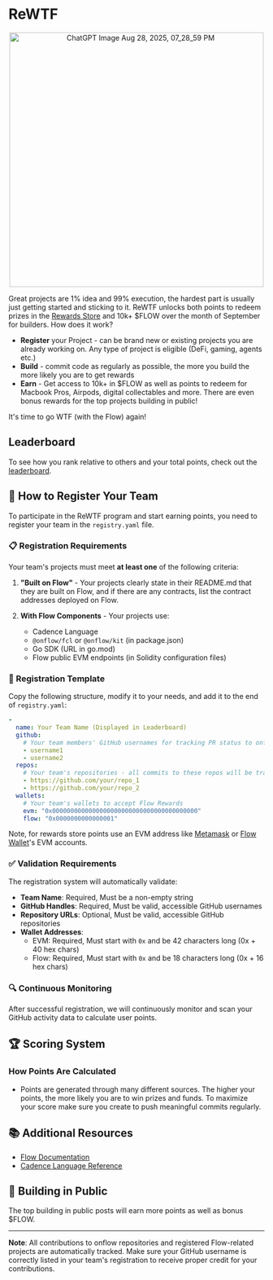 # ReWTF
<p align="center">
  <img width="500" height="500" alt="ChatGPT Image Aug 28, 2025, 07_28_59 PM" src="https://github.com/user-attachments/assets/b8cd1c47-799d-4e6c-aebe-a18d7ff7872a" />
</p>

Great projects are 1% idea and 99% execution, the hardest part is usually just getting started and sticking to it. ReWTF unlocks both points to redeem prizes in the [Rewards Store](https://store.flow.com/minting/contracts/a33764e4-e993-4e64-aef3-6ea823afa991) and 10k+ $FLOW over the month of September for builders. How does it work?
- **Register** your Project - can be brand new or existing projects you are already working on. Any type of project is eligible (DeFi, gaming, agents etc.)
- **Build** - commit code as regularly as possible, the more you build the more likely you are to get rewards
- **Earn** - Get access to 10k+ in $FLOW as well as points to redeem for Macbook Pros, Airpods, digital collectables and more. There are even bonus rewards for the top projects building in public!

It's time to go WTF (with the Flow) again!

## Leaderboard

To see how you rank relative to others and your total points, check out the [leaderboard](https://app.databox.com/datawall/fc5f1f7de13471eac8bd5eb2e3d90a752817ac68a86fd6). 

## 🚀 How to Register Your Team

To participate in the ReWTF program and start earning points, you need to register your team in the `registry.yaml` file.

### 📋 Registration Requirements

Your team's projects must meet **at least one** of the following criteria:

1. **"Built on Flow"** - Your projects clearly state in their README.md that they are built on Flow, and if there are any contracts, list the contract addresses deployed on Flow.

2. **With Flow Components** - Your projects use:
   - Cadence Language
   - `@onflow/fcl` or `@onflow/kit` (in package.json)
   - Go SDK (URL in go.mod)
   - Flow public EVM endpoints (in Solidity configuration files)

### 📝 Registration Template

Copy the following structure, modify it to your needs, and add it to the end of `registry.yaml`:

```yaml
-
  name: Your Team Name (Displayed in Leaderboard)
  github:
    # Your team members' GitHub usernames for tracking PR status to onflow
    - username1
    - username2
  repos:
    # Your team's repositories - all commits to these repos will be tracked
    - https://github.com/your/repo_1
    - https://github.com/your/repo_2
  wallets:
    # Your team's wallets to accept Flow Rewards
    evm: "0x0000000000000000000000000000000000000000"
    flow: "0x0000000000000001"
```

Note, for rewards store points use an EVM address like [Metamask](https://developers.flow.com/build/evm/using) or [Flow Wallet](https://wallet.flow.com/)'s EVM accounts.

### ✅ Validation Requirements

The registration system will automatically validate:

- **Team Name**: Required, Must be a non-empty string
- **GitHub Handles**: Required, Must be valid, accessible GitHub usernames
- **Repository URLs**: Optional, Must be valid, accessible GitHub repositories
- **Wallet Addresses**:
  - EVM: Required, Must start with `0x` and be 42 characters long (0x + 40 hex chars)
  - Flow: Required, Must start with `0x` and be 18 characters long (0x + 16 hex chars)

### 🔍 Continuous Monitoring

After successful registration, we will continuously monitor and scan your GitHub activity data to calculate user points.

## 🏆 Scoring System

### How Points Are Calculated

- Points are generated through many different sources. The higher your points, the more likely you are to win prizes and funds. To maximize your score make sure you create to push meaningful commits regularly. 

## 📚 Additional Resources

- [Flow Documentation](https://developers.flow.com/)
- [Cadence Language Reference](https://cadence-lang.org/)

## 🤝 Building in Public

The top building in public posts will earn more points as well as bonus $FLOW.

---

**Note**: All contributions to onflow repositories and registered Flow-related projects are automatically tracked. Make sure your GitHub username is correctly listed in your team's registration to receive proper credit for your contributions.
